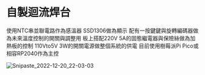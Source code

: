 # 自製迴流焊台
使用NTC串並聯電路作為感溫器
SSD1306做為顯示
配有一按鍵鍵與旋轉編碼器做為未來溫度控制的開關與調整用
板上搭配220V 5A的固態繼電器與保險絲做為加熱板的控制
110Vto5V 3W的開關電源做整個系統的供電
目前使用樹莓派Pi Pico或相容RP2040作為主控

![Snipaste_2022-12-20_22-03-03](https://user-images.githubusercontent.com/37490507/208685090-c755ff86-f26e-47dd-9271-fca8100e82eb.jpg)
